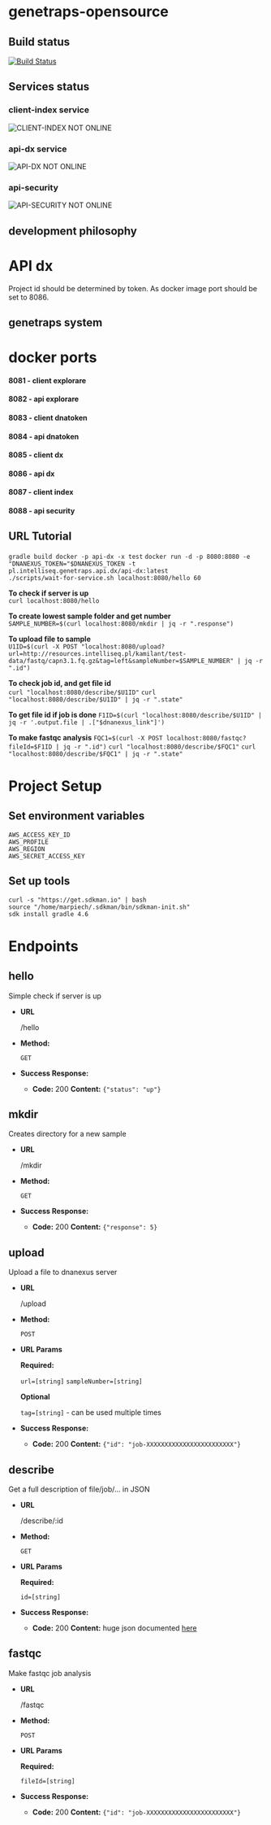 # genetraps-opensource

## Build status
[![Build Status](https://travis-ci.org/marpiech/genetraps-opensource.svg?branch=master)](https://travis-ci.org/marpiech/genetraps-opensource)

## Services status
### client-index service
![CLIENT-INDEX NOT ONLINE](http://genetraps.intelliseq.pl/client--index-online-brightgreen.svg)
### api-dx service
![API-DX NOT ONLINE](http://genetraps.intelliseq.pl/api-dx-online-svg-badge)
### api-security
![API-SECURITY NOT ONLINE](http://genetraps.intelliseq.pl/-client--index-online-brightgreen.svg)

## development philosophy
# API dx
Project id should be determined by token.
As docker image port should be set to 8086.

## genetraps system
# docker ports
#### 8081 - client explorare
#### 8082 - api explorare
#### 8083 - client dnatoken
#### 8084 - api dnatoken
#### 8085 - client dx
#### 8086 - api dx
#### 8087 - client index
#### 8088 - api security

## URL Tutorial

`gradle build docker -p api-dx -x test`
`docker run -d -p 8080:8080 -e "DNANEXUS_TOKEN="$DNANEXUS_TOKEN -t pl.intelliseq.genetraps.api.dx/api-dx:latest`  
`./scripts/wait-for-service.sh localhost:8080/hello 60`  


**To check if server is up**  
`curl localhost:8080/hello`  

**To create lowest sample folder and get number**  
`SAMPLE_NUMBER=$(curl localhost:8080/mkdir | jq -r ".response")`  

**To upload file to sample**  
`U1ID=$(curl -X POST "localhost:8080/upload?url=http://resources.intelliseq.pl/kamilant/test-data/fastq/capn3.1.fq.gz&tag=left&sampleNumber=$SAMPLE_NUMBER" | jq -r ".id")`  

**To check job id, and get file id**  
`curl "localhost:8080/describe/$U1ID"`
`curl "localhost:8080/describe/$U1ID" | jq -r ".state"`

**To get file id if job is done**
`F1ID=$(curl "localhost:8080/describe/$U1ID" | jq -r '.output.file | .["$dnanexus_link"]')`

**To make fastqc analysis**
`FQC1=$(curl -X POST localhost:8080/fastqc?fileId=$F1ID | jq -r ".id")`
`curl "localhost:8080/describe/$FQC1"`
`curl "localhost:8080/describe/$FQC1" | jq -r ".state"`

# Project Setup
## Set environment variables
```
AWS_ACCESS_KEY_ID  
AWS_PROFILE  
AWS_REGION  
AWS_SECRET_ACCESS_KEY
```

## Set up tools
```
curl -s "https://get.sdkman.io" | bash
source "/home/marpiech/.sdkman/bin/sdkman-init.sh"
sdk install gradle 4.6
```

# Endpoints

**hello**
----
  Simple check if server is up

* **URL**

  /hello

* **Method:**

  `GET`

* **Success Response:**

  * **Code:** 200
    **Content:** `{"status": "up"}`

**mkdir**
----
  Creates directory for a new sample

* **URL**

  /mkdir

* **Method:**

  `GET`

* **Success Response:**

  * **Code:** 200
    **Content:** `{"response": 5}`

**upload**
----
  Upload a file to dnanexus server

* **URL**

  /upload

* **Method:**

  `POST`

*  **URL Params**

   **Required:**

   `url=[string]`
   `sampleNumber=[string]`

   **Optional**

   `tag=[string]` - can be used multiple times

* **Success Response:**

  * **Code:** 200
    **Content:** `{"id": "job-XXXXXXXXXXXXXXXXXXXXXXXX"}`

**describe**
----
  Get a full description of file/job/... in JSON

* **URL**

  /describe/:id

* **Method:**

  `GET`

*  **URL Params**

   **Required:**

   `id=[string]`

* **Success Response:**

  * **Code:** 200
    **Content:** huge json documented [here](https://wiki.dnanexus.com/API-Specification-v1.0.0/Applets-and-Entry-Points#API-method%3A-%2Fjob-xxxx%2Fdescribe)


**fastqc**
----
  Make fastqc job analysis

* **URL**

  /fastqc

* **Method:**

  `POST`

*  **URL Params**

   **Required:**

   `fileId=[string]`

* **Success Response:**

  * **Code:** 200
    **Content:** `{"id": "job-XXXXXXXXXXXXXXXXXXXXXXXX"}`
